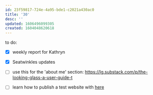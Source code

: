 ```yaml
---
id: 23f59817-724e-4a95-bde1-c2021a430ac0
title: '30'
desc: ''
updated: 1606496099305
created: 1604048620618
---
```


to do:

- [x] weekly report for Kathryn
- [x] Seatwinkles updates 
- [ ] use this for the 'about me' section: https://lg.substack.com/p/the-looking-glass-a-user-guide-t
- [ ] learn how to publish a test website with  [here](https://www.dendron.so/notes/73d395c9-5041-4d0d-9db7-080d9586136e.html)

